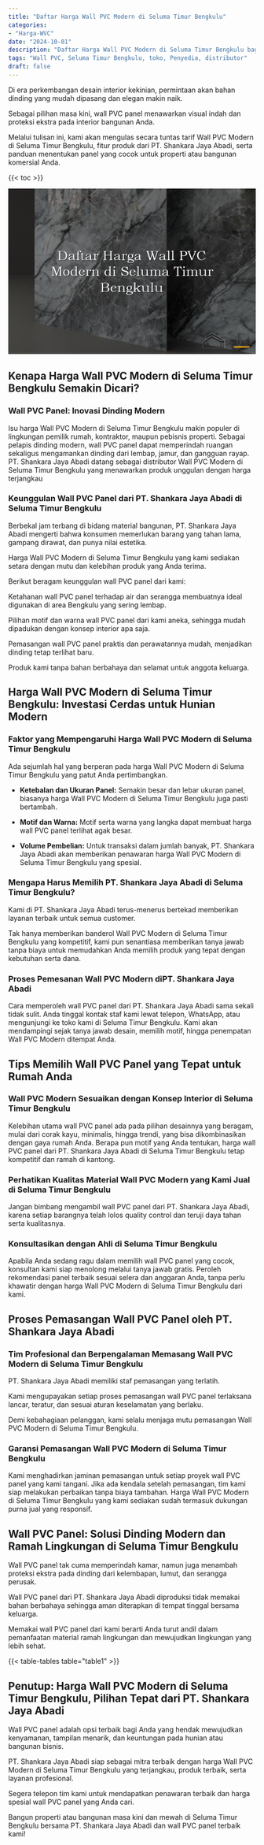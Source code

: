 ```yaml
---
title: "Daftar Harga Wall PVC Modern di Seluma Timur Bengkulu"
categories: 
- "Harga-WVC"
date: "2024-10-01"
description: "Daftar Harga Wall PVC Modern di Seluma Timur Bengkulu bagi hunian, office, dan gerai. Produk unggulan, beragam motif, pilihan warna modern, dengan servis penempatan ditangani oleh tenaga ahli profesional serta kepastian resmi!|Layanan distribusi Wall PVC Modern di Seluma Timur Bengkulu untuk kebutuhan tempat tinggal, kantor, maupun toko, dengan panel terbaik dan instalasi oleh teknisi berpengalaman serta kepastian resmi.|Solusi Wall PVC Modern di Seluma Timur Bengkulu yang terbukti bagi rumah, kantor, serta toko, bersama material terbaik dan pemasangan dikerjakan oleh tenaga ahli ahli serta garansi resmi.|Distribusi Wall PVC Modern di Seluma Timur Bengkulu bagi rumah, perkantoran, dan gerai, beserta produk unggulan dan instalasi dikerjakan oleh tim ahli, disertai beserta garansi resmi.}"
tags: "Wall PVC, Seluma Timur Bengkulu, toko, Penyedia, distributor"
draft: false
---
```


Di era perkembangan desain interior kekinian, permintaan akan bahan dinding yang mudah dipasang dan elegan makin naik.

Sebagai pilihan masa kini, wall PVC panel menawarkan visual indah dan proteksi ekstra pada interior bangunan Anda.

Melalui tulisan ini, kami akan mengulas secara tuntas tarif Wall PVC Modern di Seluma Timur Bengkulu, fitur produk dari PT. Shankara Jaya Abadi, serta panduan menentukan panel yang cocok untuk properti atau bangunan komersial Anda.

{{< toc >}}

![Daftar Harga Wall PVC Modern di Seluma Timur Bengkulu](/images/Harga-WVC/Daftar-Harga-Wall-PVC-Modern-di-Seluma-Timur-Bengkulu.png)


## Kenapa Harga Wall PVC Modern di Seluma Timur Bengkulu Semakin Dicari?

### Wall PVC Panel: Inovasi Dinding Modern

Isu harga Wall PVC Modern di Seluma Timur Bengkulu makin populer di lingkungan pemilik rumah, kontraktor, maupun pebisnis properti. Sebagai pelapis dinding modern, wall PVC panel dapat memperindah ruangan sekaligus mengamankan dinding dari lembap, jamur, dan gangguan rayap. PT. Shankara Jaya Abadi datang sebagai distributor Wall PVC Modern di Seluma Timur Bengkulu yang menawarkan produk unggulan dengan harga terjangkau

### Keunggulan Wall PVC Panel dari PT. Shankara Jaya Abadi di Seluma Timur Bengkulu

Berbekal jam terbang di bidang material bangunan, PT. Shankara Jaya Abadi mengerti bahwa konsumen memerlukan barang yang tahan lama, gampang dirawat, dan punya nilai estetika.

Harga Wall PVC Modern di Seluma Timur Bengkulu yang kami sediakan setara dengan mutu dan kelebihan produk yang Anda terima.

Berikut beragam keunggulan wall PVC panel dari kami:

Ketahanan wall PVC panel terhadap air dan serangga membuatnya ideal digunakan di area Bengkulu yang sering lembap.

Pilihan motif dan warna wall PVC panel dari kami aneka, sehingga mudah dipadukan dengan konsep interior apa saja.

Pemasangan wall PVC panel praktis dan perawatannya mudah, menjadikan dinding tetap terlihat baru.

Produk kami tanpa bahan berbahaya dan selamat untuk anggota keluarga.

## Harga Wall PVC Modern di Seluma Timur Bengkulu: Investasi Cerdas untuk Hunian Modern

### Faktor yang Mempengaruhi Harga Wall PVC Modern di Seluma Timur Bengkulu

Ada sejumlah hal yang berperan pada harga Wall PVC Modern di Seluma Timur Bengkulu yang patut Anda pertimbangkan.

- **Ketebalan dan Ukuran Panel:** Semakin besar dan lebar ukuran panel, biasanya harga Wall PVC Modern di Seluma Timur Bengkulu juga pasti bertambah.

- **Motif dan Warna:** Motif serta warna yang langka dapat membuat harga wall PVC panel terlihat agak besar.

- **Volume Pembelian:** Untuk transaksi dalam jumlah banyak, PT. Shankara Jaya Abadi akan memberikan penawaran harga Wall PVC Modern di Seluma Timur Bengkulu yang spesial.

### Mengapa Harus Memilih PT. Shankara Jaya Abadi di Seluma Timur Bengkulu?

Kami di PT. Shankara Jaya Abadi terus-menerus bertekad memberikan layanan terbaik untuk semua customer.

Tak hanya memberikan banderol Wall PVC Modern di Seluma Timur Bengkulu yang kompetitif, kami pun senantiasa memberikan tanya jawab tanpa biaya untuk memudahkan Anda memilih produk yang tepat dengan kebutuhan serta dana.

### Proses Pemesanan Wall PVC Modern diPT. Shankara Jaya Abadi

Cara memperoleh wall PVC panel dari PT. Shankara Jaya Abadi sama sekali tidak sulit. Anda tinggal kontak staf kami lewat telepon, WhatsApp, atau mengunjungi ke toko kami di Seluma Timur Bengkulu. Kami akan mendampingi sejak tanya jawab desain, memilih motif, hingga penempatan Wall PVC Modern ditempat Anda.

## Tips Memilih Wall PVC Panel yang Tepat untuk Rumah Anda

### Wall PVC Modern Sesuaikan dengan Konsep Interior di Seluma Timur Bengkulu

Kelebihan utama wall PVC panel ada pada pilihan desainnya yang beragam, mulai dari corak kayu, minimalis, hingga trendi, yang bisa dikombinasikan dengan gaya rumah Anda. Berapa pun motif yang Anda tentukan, harga wall PVC panel dari PT. Shankara Jaya Abadi di Seluma Timur Bengkulu tetap kompetitif dan ramah di kantong.

### Perhatikan Kualitas Material Wall PVC Modern yang Kami Jual di Seluma Timur Bengkulu

Jangan bimbang mengambil wall PVC panel dari PT. Shankara Jaya Abadi, karena setiap barangnya telah lolos quality control dan teruji daya tahan serta kualitasnya.

### Konsultasikan dengan Ahli di Seluma Timur Bengkulu

Apabila Anda sedang ragu dalam memilih wall PVC panel yang cocok, konsultan kami siap menolong melalui tanya jawab gratis. Peroleh rekomendasi panel terbaik sesuai selera dan anggaran Anda, tanpa perlu khawatir dengan harga Wall PVC Modern di Seluma Timur Bengkulu dari kami.

## Proses Pemasangan Wall PVC Panel oleh PT. Shankara Jaya Abadi

### Tim Profesional dan Berpengalaman Memasang Wall PVC Modern di Seluma Timur Bengkulu

PT. Shankara Jaya Abadi memiliki staf pemasangan yang terlatih.

Kami mengupayakan setiap proses pemasangan wall PVC panel terlaksana lancar, teratur, dan sesuai aturan keselamatan yang berlaku.

Demi kebahagiaan pelanggan, kami selalu menjaga mutu pemasangan Wall PVC Modern di Seluma Timur Bengkulu.

### Garansi Pemasangan Wall PVC Modern di Seluma Timur Bengkulu

Kami menghadirkan jaminan pemasangan untuk setiap proyek wall PVC panel yang kami tangani. Jika ada kendala setelah pemasangan, tim kami siap melakukan perbaikan tanpa biaya tambahan. Harga Wall PVC Modern di Seluma Timur Bengkulu yang kami sediakan sudah termasuk dukungan purna jual yang responsif.

## Wall PVC Panel: Solusi Dinding Modern dan Ramah Lingkungan di Seluma Timur Bengkulu

Wall PVC panel tak cuma memperindah kamar, namun juga menambah proteksi ekstra pada dinding dari kelembapan, lumut, dan serangga perusak.

Wall PVC panel dari PT. Shankara Jaya Abadi diproduksi tidak memakai bahan berbahaya sehingga aman diterapkan di tempat tinggal bersama keluarga.

Memakai wall PVC panel dari kami berarti Anda turut andil dalam pemanfaatan material ramah lingkungan dan mewujudkan lingkungan yang lebih sehat.

{{< table-tables table="table1" >}}

## Penutup: Harga Wall PVC Modern di Seluma Timur Bengkulu, Pilihan Tepat dari PT. Shankara Jaya Abadi

Wall PVC panel adalah opsi terbaik bagi Anda yang hendak mewujudkan kenyamanan, tampilan menarik, dan keuntungan pada hunian atau bangunan bisnis.

PT. Shankara Jaya Abadi siap sebagai mitra terbaik dengan harga Wall PVC Modern di Seluma Timur Bengkulu yang terjangkau, produk terbaik, serta layanan profesional.

Segera telepon tim kami untuk mendapatkan penawaran terbaik dan harga spesial wall PVC panel yang Anda cari.

Bangun properti atau bangunan masa kini dan mewah di Seluma Timur Bengkulu bersama PT. Shankara Jaya Abadi dan wall PVC panel terbaik kami!